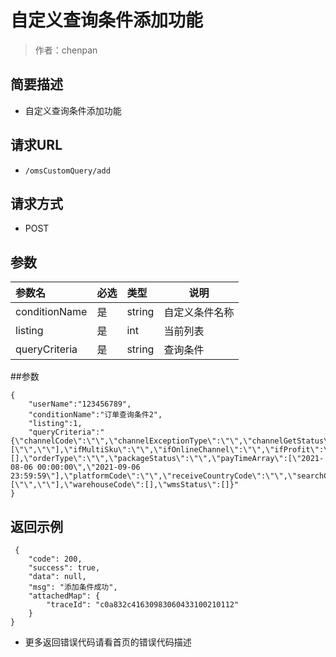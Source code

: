# 自定义查询条件添加功能

> 作者：chenpan

## 简要描述

- 自定义查询条件添加功能

## 请求URL
- ` /omsCustomQuery/add `
  
## 请求方式
- POST 

## 参数

|参数名|必选|类型|说明|
|:----    |:---|:----- |-----   |
|conditionName |是  |string |自定义条件名称
|listing |是  |int |   当前列表
|queryCriteria |是|string | 查询条件|
##参数
```
{
    "userName":"123456789",
    "conditionName":"订单查询条件2",
    "listing":1,
    "queryCriteria":"{\"channelCode\":\"\",\"channelExceptionType\":\"\",\"channelGetStatus\":\"\",\"confirmCancel\":\"\",\"current\":1,\"deliType\":\"\",\"exceptionType\":\"\",\"firstGrabTimeArray\":[\"\",\"\"],\"ifMultiSku\":\"\",\"ifOnlineChannel\":\"\",\"ifProfit\":\"\",\"ifSupplementPackage\":\"\",\"ifVirtual\":\"\",\"markStatus\":[],\"orderType\":\"\",\"packageStatus\":\"\",\"payTimeArray\":[\"2021-08-06 00:00:00\",\"2021-09-06 23:59:59\"],\"platformCode\":\"\",\"receiveCountryCode\":\"\",\"searchContent\":\"\",\"searchType\":\"1\",\"size\":20,\"skuStatus\":\"\",\"sortAsc\":\"\",\"sortType\":\"\",\"storeName\":\"\",\"sysCancelRslt\":\"\",\"trialProfit\":[\"\",\"\"],\"warehouseCode\":[],\"wmsStatus\":[]}"
}
```
## 返回示例 

``` 
 {
    "code": 200,
    "success": true,
    "data": null,
    "msg": "添加条件成功",
    "attachedMap": {
        "traceId": "c0a832c41630983060433100210112"
    }
}
```

- 更多返回错误代码请看首页的错误代码描述